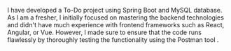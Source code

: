 I have developed a To-Do project using Spring Boot and MySQL database. 
As I am a fresher, I initially focused on mastering the backend technologies and didn't have much experience with frontend frameworks such as React, Angular, or Vue.
However, I made sure to ensure that the code runs flawlessly by thoroughly testing the functionality using the Postman tool .
